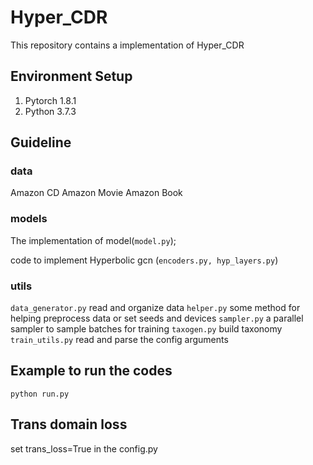 # Hyper_CDR
This repository contains a implementation of Hyper_CDR

## Environment Setup
1. Pytorch 1.8.1
2. Python 3.7.3

## Guideline

### data

Amazon CD
Amazon Movie
Amazon Book

### models

The implementation of model(```model.py```); 

code to implement Hyperbolic gcn (```encoders.py, hyp_layers.py```)

### utils

```data_generator.py``` read and organize data
```helper.py``` some method for helping preprocess data or set seeds and devices
```sampler.py``` a parallel sampler to sample batches for training
```taxogen.py``` build taxonomy
```train_utils.py``` read and parse the config arguments

## Example to run the codes

```
python run.py
```

## Trans domain loss
set trans_loss=True in the config.py
